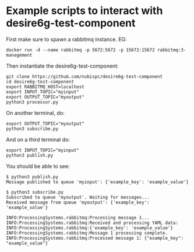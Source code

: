 # Example scripts to interact with desire6g-test-component

First make sure to spawn a rabbitmq instance. EG:

```
docker run -d --name rabbitmq -p 5672:5672 -p 15672:15672 rabbitmq:3-management
```

Then instantiate the desire6g-test-component:

```
git clone https://github.com/nubispc/desire6g-test-component
cd desire6g-test-component
export RABBITMQ_HOST=localhost
export INPUT_TOPIC="myinput"
export OUTPUT_TOPIC="myoutput"
python3 processor.py
```

On another terminal, do:

```
export OUTPUT_TOPIC="myoutput"
python3 subscribe.py
```

And on a third terminal do:

```
export INPUT_TOPIC="myinput"
python3 publish.py
```

You should be able to see:

```
$ python3 publish.py
Message published to queue 'myinput': {'example_key': 'example_value'}
```

```
$ python3 subscribe.py                    
Subscribed to queue 'myoutput'. Waiting for messages...                   
Received message from queue 'myoutput': {'example_key': 'example_value'}  
```

```
INFO:ProcessingSystems.rabbitmq:Processing message 1...
INFO:ProcessingSystems.rabbitmq:Received and processing YAML data:
INFO:ProcessingSystems.rabbitmq:{'example_key': 'example_value'}
INFO:ProcessingSystems.rabbitmq:Message 1 processing complete.
INFO:ProcessingSystems.rabbitmq:Processed message 1: {"example_key": "example_value"}
```
